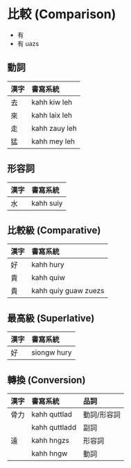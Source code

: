 # 比較 (Comparison)

* 有
* 有 uazs

## 動詞

| 漢字 | 書寫系統 |
| :--- | :--- |
| 去 | kahh kiw leh |
| 來 | kahh laix leh |
| 走 | kahh zauy leh |
| 猛 | kahh mey leh |

## 形容詞

| 漢字 | 書寫系統 |
| :--- | :--- |
| 水 | kahh suiy |

## 比較級 (Comparative)

| 漢字 | 書寫系統 |
| :--- | :--- |
| 好 | kahh hury |
| 貴 | kahh quiw |
| 貴 | kahh quiy guaw zuezs |

## 最高級 (Superlative)

| 漢字 | 書寫系統 |
| :--- | :--- |
| 好 | siongw hury |

## 轉換 (Conversion)

| 漢字 | 書寫系統 | 品詞 |
| :--- | :--- | :--- |
| 骨力 | kahh quttlad | 動詞/形容詞 |
| | kahh quttladd | 副詞 |
| 遠 | kahh hngzs | 形容詞 |
| | kahh hngw | 動詞 |
